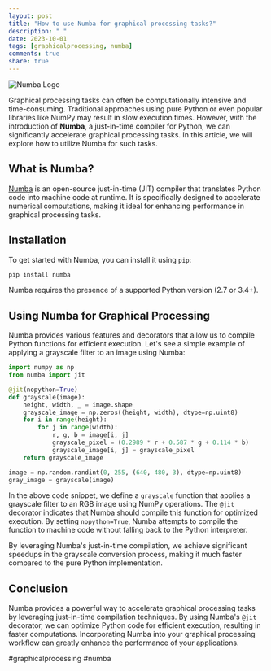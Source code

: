 ```yaml
---
layout: post
title: "How to use Numba for graphical processing tasks?"
description: " "
date: 2023-10-01
tags: [graphicalprocessing, numba]
comments: true
share: true
---
```


![Numba Logo](https://numba.pydata.org/_static/numba_badge.png)

Graphical processing tasks can often be computationally intensive and time-consuming. Traditional approaches using pure Python or even popular libraries like NumPy may result in slow execution times. However, with the introduction of **Numba**, a just-in-time compiler for Python, we can significantly accelerate graphical processing tasks. In this article, we will explore how to utilize Numba for such tasks.

## What is Numba?

[Numba](http://numba.pydata.org/) is an open-source just-in-time (JIT) compiler that translates Python code into machine code at runtime. It is specifically designed to accelerate numerical computations, making it ideal for enhancing performance in graphical processing tasks.

## Installation

To get started with Numba, you can install it using `pip`:

```python
pip install numba
```

Numba requires the presence of a supported Python version (2.7 or 3.4+).

## Using Numba for Graphical Processing

Numba provides various features and decorators that allow us to compile Python functions for efficient execution. Let's see a simple example of applying a grayscale filter to an image using Numba:

```python
import numpy as np
from numba import jit

@jit(nopython=True)
def grayscale(image):
    height, width, _ = image.shape
    grayscale_image = np.zeros((height, width), dtype=np.uint8)
    for i in range(height):
        for j in range(width):
            r, g, b = image[i, j]
            grayscale_pixel = (0.2989 * r + 0.587 * g + 0.114 * b)
            grayscale_image[i, j] = grayscale_pixel
    return grayscale_image

image = np.random.randint(0, 255, (640, 480, 3), dtype=np.uint8)
gray_image = grayscale(image)
```

In the above code snippet, we define a `grayscale` function that applies a grayscale filter to an RGB image using NumPy operations. The `@jit` decorator indicates that Numba should compile this function for optimized execution. By setting `nopython=True`, Numba attempts to compile the function to machine code without falling back to the Python interpreter.

By leveraging Numba's just-in-time compilation, we achieve significant speedups in the grayscale conversion process, making it much faster compared to the pure Python implementation.

## Conclusion

Numba provides a powerful way to accelerate graphical processing tasks by leveraging just-in-time compilation techniques. By using Numba's `@jit` decorator, we can optimize Python code for efficient execution, resulting in faster computations. Incorporating Numba into your graphical processing workflow can greatly enhance the performance of your applications.

#graphicalprocessing #numba